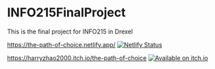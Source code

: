 # INFO215FinalProject
This is the final project for INFO215 in Drexel

https://the-path-of-choice.netlify.app/  [![Netlify Status](https://api.netlify.com/api/v1/badges/aac6695e-a006-4958-a286-fe2be18d332c/deploy-status)](https://app.netlify.com/sites/the-path-of-choice/deploys)

https://harryzhao2000.itch.io/the-path-of-choice  [![Available on itch.io](https://img.shields.io/badge/itch.io-available-blue)](https://harryzhao2000.itch.io/the-path-of-choice)

